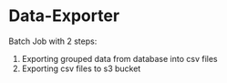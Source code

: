 # Data-Exporter
Batch Job with 2 steps:
1. Exporting grouped data from database into csv files
2. Exporting csv files to s3 bucket
